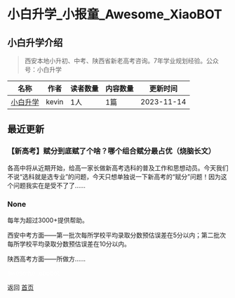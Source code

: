 # 小白升学_小报童_Awesome_XiaoBOT

## 小白升学介绍
> 西安本地小升初、中考、陕西省新老高考咨询。7年学业规划经验。公众号：小白升学  
  


|名称|作者|读者数量|内容数量|更新时间|
|---|---|---|---|---|
|[小白升学](https://xiaobot.net/p/xbsx?refer=0b133df9-27dc-423b-8101-639049001c13)|kevin|1人|1篇|2023-11-14|

## 最近更新
### 【新高考】赋分到底赋了个啥？哪个组合赋分最占优（烧脑长文）

各高中将从近期开始，给高一家长做新高考选科的普及工作和思想动员。今天我们不说“选科就是选专业”的问题，今天只想单独说一下新高考的“赋分”问题！因为这个问题我实在是受不了了……

### None

每年为超过3000+提供帮助。

西安中考方面——第一批次每所学校平均录取分数预估误差在5分以内；第二批次每所学校平均录取分数预估误差在10分以内。

陕西高考方面——所做方......


<a href="https://github.com/Reno9527/awesome-xiaobot" style="color: white; text-decoration: none;">awesome-xiaobot</a>

返回 [首页](../README.md)
